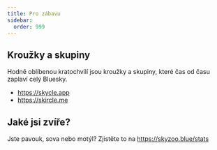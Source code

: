 ```yaml
---
title: Pro zábavu
sidebar:
  order: 999
---
```


## Kroužky a skupiny

Hodně oblíbenou kratochvílí jsou kroužky a skupiny, které čas od času zaplaví
celý Bluesky.

- https://skycle.app
- https://skircle.me

## Jaké jsi zvíře?

Jste pavouk, sova nebo motýl? Zjistěte to na https://skyzoo.blue/stats
